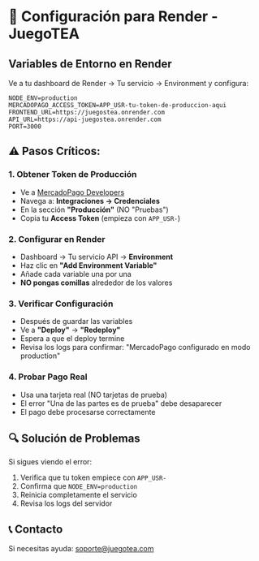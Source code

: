 # 🚀 Configuración para Render - JuegoTEA

## Variables de Entorno en Render

Ve a tu dashboard de Render → Tu servicio → Environment y configura:

```
NODE_ENV=production
MERCADOPAGO_ACCESS_TOKEN=APP_USR-tu-token-de-produccion-aqui
FRONTEND_URL=https://juegostea.onrender.com
API_URL=https://api-juegostea.onrender.com
PORT=3000
```

## ⚠️ Pasos Críticos:

### 1. Obtener Token de Producción
- Ve a [MercadoPago Developers](https://www.mercadopago.com/developers/panel)
- Navega a: **Integraciones → Credenciales**
- En la sección **"Producción"** (NO "Pruebas")
- Copia tu **Access Token** (empieza con `APP_USR-`)

### 2. Configurar en Render
- Dashboard → Tu servicio API → **Environment**
- Haz clic en **"Add Environment Variable"**
- Añade cada variable una por una
- **NO pongas comillas** alrededor de los valores

### 3. Verificar Configuración
- Después de guardar las variables
- Ve a **"Deploy"** → **"Redeploy"**
- Espera a que el deploy termine
- Revisa los logs para confirmar: "MercadoPago configurado en modo production"

### 4. Probar Pago Real
- Usa una tarjeta real (NO tarjetas de prueba)
- El error "Una de las partes es de prueba" debe desaparecer
- El pago debe procesarse correctamente

## 🔍 Solución de Problemas

Si sigues viendo el error:
1. Verifica que tu token empiece con `APP_USR-`
2. Confirma que `NODE_ENV=production`
3. Reinicia completamente el servicio
4. Revisa los logs del servidor

## 📞 Contacto
Si necesitas ayuda: [soporte@juegotea.com](mailto:soporte@juegotea.com)
